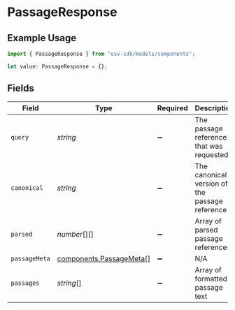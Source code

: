 # PassageResponse

## Example Usage

```typescript
import { PassageResponse } from "esv-sdk/models/components";

let value: PassageResponse = {};
```

## Fields

| Field                                                              | Type                                                               | Required                                                           | Description                                                        |
| ------------------------------------------------------------------ | ------------------------------------------------------------------ | ------------------------------------------------------------------ | ------------------------------------------------------------------ |
| `query`                                                            | *string*                                                           | :heavy_minus_sign:                                                 | The passage reference that was requested                           |
| `canonical`                                                        | *string*                                                           | :heavy_minus_sign:                                                 | The canonical version of the passage reference                     |
| `parsed`                                                           | *number*[][]                                                       | :heavy_minus_sign:                                                 | Array of parsed passage references                                 |
| `passageMeta`                                                      | [components.PassageMeta](../../models/components/passagemeta.md)[] | :heavy_minus_sign:                                                 | N/A                                                                |
| `passages`                                                         | *string*[]                                                         | :heavy_minus_sign:                                                 | Array of formatted passage text                                    |